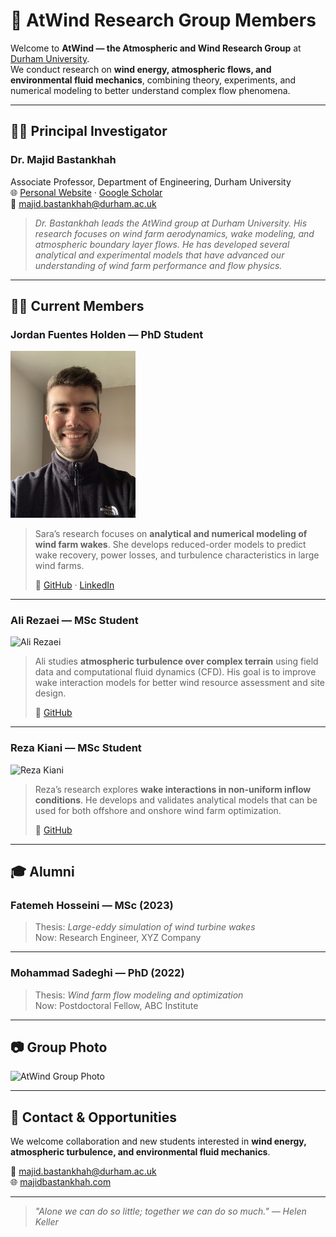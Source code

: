 # 👥 AtWind Research Group Members

Welcome to **AtWind — the Atmospheric and Wind Research Group** at [Durham University](https://www.durham.ac.uk/).  
We conduct research on **wind energy, atmospheric flows, and environmental fluid mechanics**, combining theory, experiments, and numerical modeling to better understand complex flow phenomena.

---

## 🧑‍🏫 Principal Investigator

### **Dr. Majid Bastankhah**
Associate Professor, Department of Engineering, Durham University  
🌐 [Personal Website](https://www.majidbastankhah.com) · [Google Scholar](https://scholar.google.com/...)  
📧 [majid.bastankhah@durham.ac.uk](mailto:majid.bastankhah@durham.ac.uk)

> *Dr. Bastankhah leads the AtWind group at Durham University. His research focuses on wind farm aerodynamics, wake modeling, and atmospheric boundary layer flows. He has developed several analytical and experimental models that have advanced our understanding of wind farm performance and flow physics.*

---

## 🧑‍💻 Current Members

### **Jordan Fuentes Holden** — PhD Student  
<img src="./Images/Jordan.jpg" alt="Jordan Fuentes Holden" width="200">

> Sara’s research focuses on **analytical and numerical modeling of wind farm wakes**. She develops reduced-order models to predict wake recovery, power losses, and turbulence characteristics in large wind farms.  
>  
> 🔗 [GitHub](https://github.com/sara-ahmadi) · [LinkedIn](https://linkedin.com/in/sara-ahmadi)

---

### **Ali Rezaei** — MSc Student  
![Ali Rezaei](./images/ali.jpg)

> Ali studies **atmospheric turbulence over complex terrain** using field data and computational fluid dynamics (CFD). His goal is to improve wake interaction models for better wind resource assessment and site design.  
>  
> 🔗 [GitHub](https://github.com/ali-rezaei)

---

### **Reza Kiani** — MSc Student  
![Reza Kiani](./images/reza.jpg)

> Reza’s research explores **wake interactions in non-uniform inflow conditions**. He develops and validates analytical models that can be used for both offshore and onshore wind farm optimization.  
>  
> 🔗 [GitHub](https://github.com/reza-kiani)

---

## 🎓 Alumni

### **Fatemeh Hosseini** — MSc (2023)  
> Thesis: *Large-eddy simulation of wind turbine wakes*  
> Now: Research Engineer, XYZ Company  

---

### **Mohammad Sadeghi** — PhD (2022)  
> Thesis: *Wind farm flow modeling and optimization*  
> Now: Postdoctoral Fellow, ABC Institute  

---

## 📷 Group Photo

![AtWind Group Photo](./images/atwind-group-2025.jpg)

---

## 💬 Contact & Opportunities

We welcome collaboration and new students interested in **wind energy, atmospheric turbulence, and environmental fluid mechanics**.  

📧 [majid.bastankhah@durham.ac.uk](mailto:majid.bastankhah@durham.ac.uk)  
🌐 [majidbastankhah.com](https://www.majidbastankhah.com)

---

> *"Alone we can do so little; together we can do so much." — Helen Keller*
